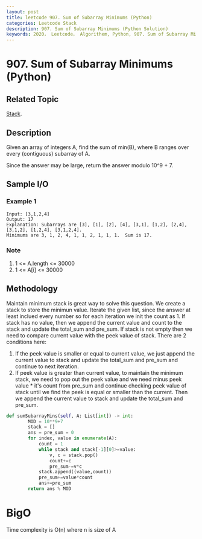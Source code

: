 ```yaml
---
layout: post
title: leetcode 907. Sum of Subarray Minimums (Python)
categories: Leetcode Stack
description: 907. Sum of Subarray Minimums (Python Solution)
keywords: 2020， Leetcode， Algorithem, Python, 907. Sum of Subarray Minimums, zhenyu, Stack
---
```


# 907. Sum of Subarray Minimums (Python)

## Related Topic
<a href="/categories/#Stack" target="_blank"> Stack</a>.

## Description
Given an array of integers A, find the sum of min(B), where B ranges over every (contiguous) subarray of A.

Since the answer may be large, return the answer modulo 10^9 + 7.

## Sample I/O

### Example 1

```
Input: [3,1,2,4]
Output: 17
Explanation: Subarrays are [3], [1], [2], [4], [3,1], [1,2], [2,4], [3,1,2], [1,2,4], [3,1,2,4]. 
Minimums are 3, 1, 2, 4, 1, 1, 2, 1, 1, 1.  Sum is 17.
```

### Note
1. 1 <= A.length <= 30000
2. 1 <= A[i] <= 30000
 

## Methodology
Maintain minimum stack is great way to solve this question. We create a stack to store the minimun value. Iterate the given list, since the answer at least inclued every number so for each iteration we init the count as 1. If stack has no value, then we append the current value and count to the stack and update the total_sum and pre_sum. If stack is not empty then we need to compare current value with the peek value of stack. There are 2 conditions here: 
1. If the peek value is smaller or equal to current value, we just append the current value to stack and update the total_sum and pre_sum and continue to next iteration.
2. If peek value is greater than current value, to maintain the minimum stack, we need to pop out the peek value and we need minus peek value * it's count from pre_sum and continue checking peek value of stack until we find the peek is equal or smaller than the current. Then we append the current value to stack and update the total_sum and pre_sum.




```python
def sumSubarrayMins(self, A: List[int]) -> int:
        MOD = 10**9+7
        stack = []
        ans = pre_sum = 0
        for index, value in enumerate(A):
            count = 1
            while stack and stack[-1][0]>=value:
                v, c = stack.pop()
                count+=c
                pre_sum-=v*c
            stack.append((value,count))
            pre_sum+=value*count
            ans+=pre_sum
        return ans % MOD
```
# BigO
Time complexity is O(n) where n is size of A